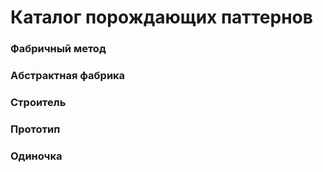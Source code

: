 # Каталог порождающих паттернов
### Фабричный метод
### Абстрактная фабрика
### Строитель
### Прототип
### Одиночка